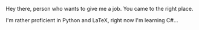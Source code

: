 Hey there, person who wants to give me a job. You came to the right place.

I'm rather proficient in Python and LaTeX, right now I'm learning C#…

<!---
Quacken8/Quacken8 is a ✨ special ✨ repository because its `README.md` (this file) appears on your GitHub profile.
You can click the Preview link to take a look at your changes.
--->
